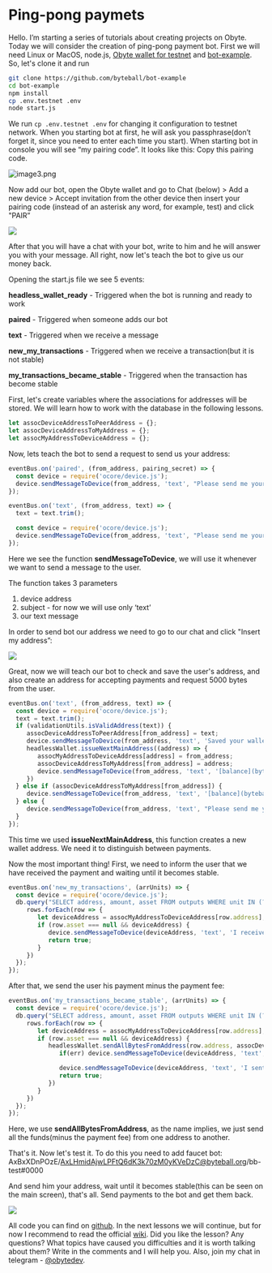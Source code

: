 # Ping-pong paymets

Hello. I’m starting a series of tutorials about creating projects on Obyte. Today we will consider the creation of ping-pong payment bot. First we will need Linux or MacOS, node.js, [Obyte wallet for testnet](https://byteball.org/testnet.html) and [bot-example](https://github.com/byteball/bot-example). So, let's clone it and run

```bash
git clone https://github.com/byteball/bot-example
cd bot-example 
npm install
cp .env.testnet .env
node start.js
```

  
We run `cp .env.testnet .env` for changing it configuration to testnet network. When you starting bot at first, he will ask you passphrase\(don’t forget it, since you need to enter each time you start\). When starting bot in console you will see “my pairing code”. It looks like this:  Copy this pairing code.

![image3.png](https://cdn.steemitimages.com/DQmPAGJos8Rr46zEUXokatvKRQH5CQZDeyxH7b41ArW1mtr/image3.png)

Now add our bot, open the Obyte wallet and go to Chat \(below\) &gt; Add a new device &gt; Accept invitation from the other device then insert your pairing code \(instead of an asterisk any word, for example, test\) and click "PAIR”

![](../.gitbook/assets/image%20%285%29.png)

After that you will have a chat with your bot, write to him and he will answer you with your message. All right, now let's teach the bot to give us our money back.

Opening the start.js file we see 5 events: 

**headless\_wallet\_ready** - Triggered when the bot is running and ready to work 

**paired** - Triggered when someone adds our bot 

**text** - Triggered when we receive a message 

**new\_my\_transactions** - Triggered when we receive a transaction\(but it is not stable\) 

**my\_transactions\_became\_stable** - Triggered when the transaction has become stable

First, let's create variables where the associations for addresses will be stored. We will learn how to work with the database in the following lessons.

```javascript
let assocDeviceAddressToPeerAddress = {};
let assocDeviceAddressToMyAddress = {};
let assocMyAddressToDeviceAddress = {};
```

  
 Now, lets teach the bot to send a request to send us your address:

```javascript
eventBus.on('paired', (from_address, pairing_secret) => {
  const device = require('ocore/device.js');
  device.sendMessageToDevice(from_address, 'text', "Please send me your address");
});

eventBus.on('text', (from_address, text) => {
  text = text.trim();

  const device = require('ocore/device.js');
  device.sendMessageToDevice(from_address, 'text', "Please send me your address");
});
```

Here we see the function **sendMessageToDevice**, we will use it whenever we want to send a message to the user. 

The function takes 3 parameters 

1. device address 
2. subject - for now we will use only ‘text’ 
3. our text message

In order to send bot our address we need to go to our chat and click "Insert my address”:

![](../.gitbook/assets/image%20%283%29.png)

Great, now we will teach our bot to check and save the user's address, and also create an address for accepting payments and request 5000 bytes from the user.

```javascript
eventBus.on('text', (from_address, text) => {
  const device = require('ocore/device.js');
  text = text.trim();
  if (validationUtils.isValidAddress(text)) {
     assocDeviceAddressToPeerAddress[from_address] = text;
     device.sendMessageToDevice(from_address, 'text', 'Saved your wallet address');
     headlessWallet.issueNextMainAddress((address) => {
        assocMyAddressToDeviceAddress[address] = from_address;
        assocDeviceAddressToMyAddress[from_address] = address;
        device.sendMessageToDevice(from_address, 'text', '[balance](byteball:' + address + '?amount=5000)');
     })
  } else if (assocDeviceAddressToMyAddress[from_address]) {
     device.sendMessageToDevice(from_address, 'text', '[balance](byteball:' + assocDeviceAddressToMyAddress[from_address] + '?amount=5000)');
  } else {
     device.sendMessageToDevice(from_address, 'text', "Please send me your address");
  }
});
```

This time we used **issueNextMainAddress**, this function creates a new wallet address. We need it to distinguish between payments.

Now the most important thing! First, we need to inform the user that we have received the payment and waiting until it becomes stable.

```javascript
eventBus.on('new_my_transactions', (arrUnits) => {
  const device = require('ocore/device.js');
  db.query("SELECT address, amount, asset FROM outputs WHERE unit IN (?)", [arrUnits], rows => {
     rows.forEach(row => {
        let deviceAddress = assocMyAddressToDeviceAddress[row.address];
        if (row.asset === null && deviceAddress) {
           device.sendMessageToDevice(deviceAddress, 'text', 'I received your payment: ' + row.amount + ' bytes');
           return true;
        }
     })
  });
});
```

After that, we send the user his payment minus the payment fee:

```javascript
eventBus.on('my_transactions_became_stable', (arrUnits) => {
  const device = require('ocore/device.js');
  db.query("SELECT address, amount, asset FROM outputs WHERE unit IN (?)", [arrUnits], rows => {
     rows.forEach(row => {
        let deviceAddress = assocMyAddressToDeviceAddress[row.address];
        if (row.asset === null && deviceAddress) {
           headlessWallet.sendAllBytesFromAddress(row.address, assocDeviceAddressToPeerAddress[deviceAddress], deviceAddress, (err, unit) => {
              if(err) device.sendMessageToDevice(deviceAddress, 'text', 'Oops, there\'s been a mistake. : ' + err);

              device.sendMessageToDevice(deviceAddress, 'text', 'I sent back your payment! Unit: ' + unit);
              return true;
           })
        }
     })
  });
});
```

  
  
Here, we use **sendAllBytesFromAddress**, as the name implies, we just send all the funds\(minus the payment fee\) from one address to another.

That's it. Now let's test it. To do this you need to add faucet bot: AxBxXDnPOzE/AxLHmidAjwLPFtQ6dK3k70zM0yKVeDzC@byteball.org/bb-test\#0000

And send him your address, wait until it becomes stable\(this can be seen on the main screen\), that's all. Send payments to the bot and get them back.

![](../.gitbook/assets/image%20%281%29.png)

All code you can find on [github](https://github.com/xJeneKx/Tutorial-1). In the next lessons we will continue, but for now I recommend to read the official [wiki](https://github.com/byteball/byteballcore/wiki/Byteball-Developer-Guides). Did you like the lesson? Any questions? What topics have caused you difficulties and it is worth talking about them? Write in the comments and I will help you. Also, join my chat in telegram - [@obytedev](https://t.me/devbyteball).

